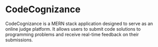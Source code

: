 # CodeCognizance

CodeCognizance is a MERN stack application designed to serve as an online judge platform. It allows users to submit code solutions to programming problems and receive real-time feedback on their submissions.




